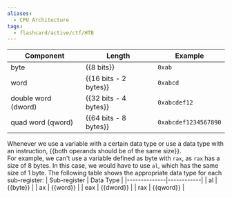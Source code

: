 ```yaml
---
aliases:
  - CPU Architecture
tags:
  - flashcard/active/ctf/HTB
---
```


| Component | Length | Example |
|------------|---------|----------|
| byte | {{8 bits}} | `0xab` |
| word | {{16 bits - 2 bytes}} | `0xabcd` |
| double word (dword) | {{32 bits - 4 bytes}} | `0xabcdef12` |
| quad word (qword) | {{64 bits - 8 bytes}} | `0xabcdef1234567890` |

  
Whenever we use a variable with a certain data type or use a data type with an instruction, {{both operands should be of the same size}}.  
For example, we can't use a variable defined as byte with `rax`, as `rax` has a size of 8 bytes. In this case, we would have to use `al`, which has the same size of 1 byte. The following table shows the appropriate data type for each sub-register:
| Sub-register | Data Type |
|--------------|------------|
| al | {{byte}} |
| ax | {{word}} |
| eax | {{dword}} |
| rax | {{qword}} |

